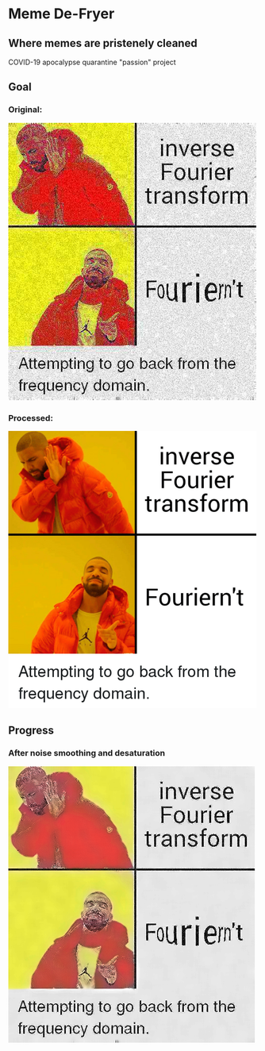 # Meme De-Fryer
## Where memes are pristenely cleaned  
COVID-19 apocalypse quarantine "passion" project

## Goal
### Original:
![Deep fried meme](img/deepfried.png "Deep fried meme")
### Processed:
![Clean meme](img/unfried.png "Clean meme")
## Progress
### After noise smoothing and desaturation
![Smoothing](img/smoothing.png "Smoothing")
